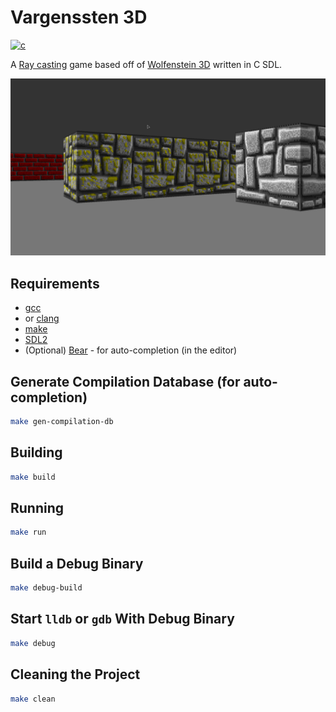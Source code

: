 # Vargenssten 3D

[![c](https://github.com/claudemuller/vargenssten3d.c/actions/workflows/c.yml/badge.svg)](https://github.com/claudemuller/vargenssten3d.c/actions/workflows/c.yml)

A [Ray casting](https://en.wikipedia.org/wiki/Ray_casting) game based off of [Wolfenstein 3D](https://en.wikipedia.org/wiki/Wolfenstein_3D) written in C SDL.

![Ray casting](screenshot.png)

## Requirements

- [gcc](https://gcc.gnu.org/)
- or [clang](https://clang.llvm.org/)
- [make](https://www.gnu.org/software/make/)
- [SDL2](https://www.libsdl.org/)
- (Optional) [Bear](https://github.com/rizsotto/Bear) - for auto-completion (in the editor)

## Generate Compilation Database (for auto-completion)

```bash
make gen-compilation-db
```

## Building

```bash
make build
```

## Running

```bash
make run
```

## Build a Debug Binary

```bash
make debug-build
```

## Start `lldb` or `gdb` With Debug Binary

```bash
make debug
```

## Cleaning the Project

```bash
make clean
```
